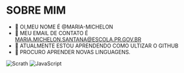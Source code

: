 # SOBRE MIM


- 👋 OI,MEU NOME É @MARIA-MICHELON
- 👀 MEU EMAIL DE CONTATO É MARIA.MICHELON.SANTANA@ESCOLA.PR.GOV.BR
- 🌱 ATUALMENTE ESTOU APRENDENDO COMO ULTIZAR O GITHUB
- 💞️ PROCURO APRENDER NOVAS LINGUAGENS.

![Scrath](https://img.shields.io/badge/Scratch-4D97FF?style=for-the-badge&logo=Scratch&logoColor=white)
![JavaScript](https://img.shields.io/badge/JavaScript-323330?style=for-the-badge&logo=javascript&logoColor=F7DF1E)


